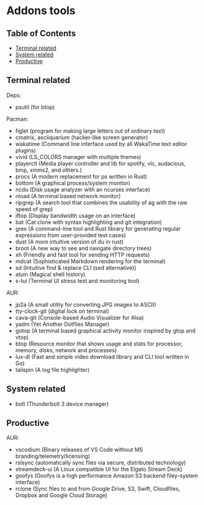 # Addons tools

## Table of Contents

<!-- vim-markdown-toc GFM -->

* [Terminal related](#terminal-related)
* [System related](#system-related)
* [Productive](#productive)

<!-- vim-markdown-toc -->

## Terminal related

Deps:

- psutil (for btop)

Pacman:

- figlet (program for making large letters out of ordinary text)
- cmatrix, asciiquarium (hacker-like screen generator)
- wakatime (Command line interface used by all WakaTime text editor plugins)
- vivid (LS_COLORS manager with multiple themes)
- playerctl (Media player controller and lib for spotify, vlc, audacious, bmp, xmms2, and others.)
- procs (A modern replacement for ps written in Rust)
- bottom (A graphical process/system monitor)
- ncdu (Disk usage analyzer with an ncurses interface)
- nload (A terminal based network monitor)
- ripgrep (A search tool that combines the usability of ag with the raw speed of grep)
- iftop (Display bandwidth usage on an interface)
- bat (Cat clone with syntax highlighting and git integration)
- grex (A command-line tool and Rust library for generating regular expressions from user-provided test cases)
- dust (A more intuitive version of du in rust)
- broot (A new way to see and navigate directory trees)
- xh (Friendly and fast tool for sending HTTP requests)
- mdcat (Sophisticated Markdown rendering for the terminal)
- sd (Intuitive find & replace CLI (sed alternative))
- atuin (Magical shell history)
- s-tui (Terminal UI stress test and monitoring tool)

AUR:

- jp2a (A small utility for converting JPG images to ASCII)
- tty-clock-git (digital lock on terminal)
- cava-git (Console-based Audio Visualizer for Alsa)
- yadm (Yet Another Dotfiles Manager)
- gotop (A terminal based graphical activity monitor inspired by gtop and vtop)
- btop (Resource monitor that shows usage and stats for processor, memory, disks, network and
  processes)
- lux-dl (Fast and simple video download library and CLI tool written in Go)
- tailspin (A log file highlighter)

## System related

- bolt (Thunderbolt 3 device manager)

## Productive

AUR:

- vscodium (Binary releases of VS Code without MS branding/telemetry/licensing)
- rslsync (automatically sync files via secure, distributed
  technology)
- streamdeck-ui (A Linux compatible UI for the Elgato Stream Deck)
- goofys (Goofys is a high performance Amazon S3 backend filey-system interface)
- rclone (Sync files to and from Google Drive, S3, Swift, Cloudfiles, Dropbox and Google Cloud Storage)
